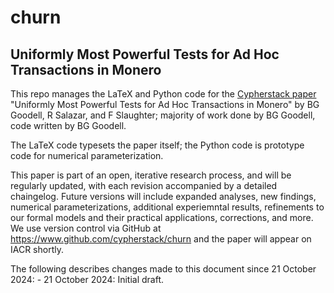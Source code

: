 # churn
## Uniformly Most Powerful Tests for Ad Hoc Transactions in Monero

This repo manages the LaTeX and Python code for the [Cypherstack paper](https://github.com/cypherstack/churn/blob/upload/latex/Churn-final.pdf) "Uniformly Most Powerful Tests for Ad Hoc Transactions in Monero" by BG Goodell, R Salazar, and F Slaughter; majority of work done by BG Goodell, code written by BG Goodell. 

The LaTeX code typesets the paper itself; the Python code is prototype code for numerical parameterization.

This paper is part of an open, iterative research process, and will be regularly updated, with each revision accompanied by a detailed chaingelog. Future versions will include expanded analyses, new findings, numerical parameterizations, additional experiemntal results, refinements to our formal models and their practical applications, corrections, and more. We use version control via GitHub at https://www.github.com/cypherstack/churn and the paper will appear on IACR shortly.

The following describes changes made to this document since 21 October 2024:
    - 21 October 2024: Initial draft.
